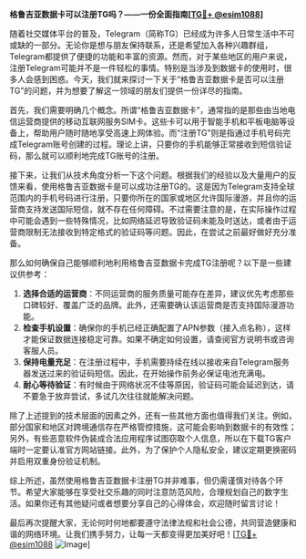 **格鲁吉亚数据卡可以注册TG吗？——一份全面指南[[TG💪+ @esim1088](https://t.me/s/esim1088)]**

随着社交媒体平台的普及，Telegram（简称TG）已经成为许多人日常生活中不可或缺的一部分。无论你是想与朋友保持联系，还是希望加入各种兴趣群组，Telegram都提供了便捷的功能和丰富的资源。然而，对于某些地区的用户来说，注册Telegram可能并不是一件轻松的事情。特别是当涉及到数据卡的使用时，很多人会感到困惑。今天，我们就来探讨一下关于“格鲁吉亚数据卡是否可以注册TG”的问题，并为想要了解这一领域的朋友们提供一份详尽的指南。

首先，我们需要明确几个概念。所谓“格鲁吉亚数据卡”，通常指的是那些由当地电信运营商提供的移动互联网服务SIM卡。这些卡可以用于智能手机和平板电脑等设备上，帮助用户随时随地享受高速上网体验。而“注册TG”则是指通过手机号码完成Telegram账号创建的过程。理论上讲，只要你的手机能够正常接收到短信验证码，那么就可以顺利地完成TG账号的注册。

接下来，让我们从技术角度分析一下这个问题。根据我们的经验以及大量用户的反馈来看，使用格鲁吉亚数据卡是可以成功注册TG的。这是因为Telegram支持全球范围内的手机号码进行注册，只要你所在的国家或地区允许国际漫游，并且你的运营商支持发送国际短信，就不存在任何障碍。不过需要注意的是，在实际操作过程中可能会遇到一些特殊情况，比如网络延迟导致验证码未能及时送达，或者由于运营商限制无法接收到特定格式的验证码等问题。因此，在尝试之前最好做好充分准备。

那么如何确保自己能够顺利地利用格鲁吉亚数据卡完成TG注册呢？以下是一些建议供参考：

1. **选择合适的运营商**：不同运营商的服务质量可能存在差异，建议优先考虑那些口碑较好、覆盖广泛的品牌。此外，还需要确认该运营商是否支持国际漫游功能。
2. **检查手机设置**：确保你的手机已经正确配置了APN参数（接入点名称），这样才能保证数据连接稳定可靠。如果不确定如何设置，请查阅官方说明书或咨询客服人员。
3. **保持电量充足**：在注册过程中，手机需要持续在线以接收来自Telegram服务器发送过来的验证码短信。因此，在开始操作前务必保证电池充满电。
4. **耐心等待验证**：有时候由于网络状况不佳等原因，验证码可能会延迟到达，请不要急于放弃尝试，多试几次往往就能解决问题。

除了上述提到的技术层面的因素之外，还有一些其他方面也值得我们关注。例如，部分国家和地区对跨境通信存在严格管控措施，这可能会影响到数据卡的有效性；另外，有些恶意软件伪装成合法应用程序试图窃取个人信息，所以在下载TG客户端时一定要认准官方网站链接。此外，为了保护个人隐私安全，建议定期更换密码并启用双重身份验证机制。

综上所述，虽然使用格鲁吉亚数据卡注册TG并非难事，但仍需谨慎对待各个环节。希望大家能够在享受社交乐趣的同时注意防范风险，合理规划自己的数字生活。如果你还有其他疑问或者想要分享自己的心得体会，欢迎随时留言讨论！

最后再次提醒大家，无论何时何地都要遵守法律法规和社会公德，共同营造健康和谐的网络环境。让我们携手努力，让每一天都变得更加美好吧！[[TG💪+ @esim1088](https://t.me/s/esim1088) ![Image](https://i.postimg.cc/4NQfJmqS/Snipaste-2025-05-13-00-14-12.png)]